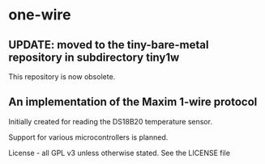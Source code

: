 # one-wire

## UPDATE: moved to the tiny-bare-metal repository in subdirectory tiny1w

This repository is now obsolete.

## An implementation of the Maxim 1-wire protocol

Initially created for reading the DS18B20 temperature sensor.

Support for various microcontrollers is planned.

License - all GPL v3 unless otherwise stated.  See the LICENSE file
